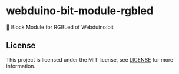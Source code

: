 # webduino-bit-module-rgbled
🔌 Block Module for RGBLed of Webduino:bit

## License
This project is licensed under the MIT license, see [LICENSE](LICENSE) for more information.

